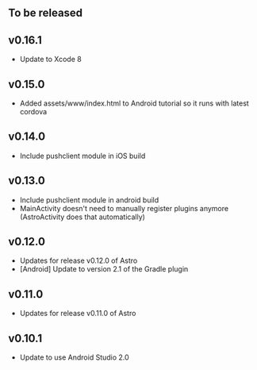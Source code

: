 ## To be released

## v0.16.1
- Update to Xcode 8

## v0.15.0
- Added assets/www/index.html to Android tutorial so it runs with latest cordova

## v0.14.0
- Include pushclient module in iOS build

## v0.13.0
- Include pushclient module in android build
- MainActivity doesn't need to manually register plugins anymore (AstroActivity does that automatically)

## v0.12.0
- Updates for release v0.12.0 of Astro
- [Android] Update to version 2.1 of the Gradle plugin

## v0.11.0
- Updates for release v0.11.0 of Astro

## v0.10.1
- Update to use Android Studio 2.0
